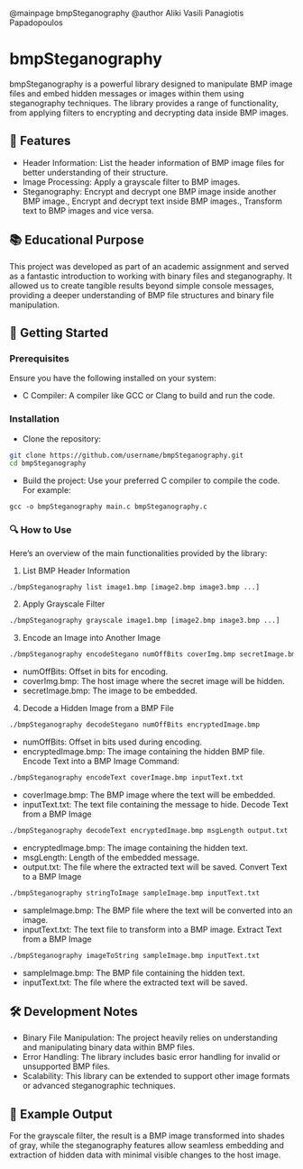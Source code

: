 @mainpage bmpSteganography
@author Aliki Vasili Panagiotis Papadopoulos

# bmpSteganography
bmpSteganography is a powerful library designed to manipulate BMP image files and embed hidden messages or images within them using steganography techniques. The library provides a range of functionality, from applying filters to encrypting and decrypting data inside BMP images.

## 🌟 Features
- Header Information: List the header information of BMP image files for better understanding of their structure.
- Image Processing: Apply a grayscale filter to BMP images.
- Steganography: Encrypt and decrypt one BMP image inside another BMP image., Encrypt and decrypt text inside BMP images., Transform text to BMP images and vice versa.
## 📚 Educational Purpose
This project was developed as part of an academic assignment and served as a fantastic introduction to working with binary files and steganography. It allowed us to create tangible results beyond simple console messages, providing a deeper understanding of BMP file structures and binary file manipulation.
## 🚀 Getting Started
### Prerequisites
Ensure you have the following installed on your system:
- C Compiler: A compiler like GCC or Clang to build and run the code.
### Installation
- Clone the repository:
```bash
git clone https://github.com/username/bmpSteganography.git
cd bmpSteganography
```
- Build the project:
Use your preferred C compiler to compile the code. For example:
```
gcc -o bmpSteganography main.c bmpSteganography.c
```
### 🔍 How to Use
Here’s an overview of the main functionalities provided by the library:
1) List BMP Header Information
```bash
./bmpSteganography list image1.bmp [image2.bmp image3.bmp ...]
```
2) Apply Grayscale Filter
```bash
./bmpSteganography grayscale image1.bmp [image2.bmp image3.bmp ...]
```
3) Encode an Image into Another Image
```bash
./bmpSteganography encodeStegano numOffBits coverImg.bmp secretImage.bmp
```
 - numOffBits: Offset in bits for encoding.
 - coverImg.bmp: The host image where the secret image will be hidden.
 - secretImage.bmp: The image to be embedded.
4) Decode a Hidden Image from a BMP File
```bash 
./bmpSteganography decodeStegano numOffBits encryptedImage.bmp
```
- numOffBits: Offset in bits used during encoding.
- encryptedImage.bmp: The image containing the hidden BMP file.
Encode Text into a BMP Image
Command:
```bash
./bmpSteganography encodeText coverImage.bmp inputText.txt
```
- coverImage.bmp: The BMP image where the text will be embedded.
- inputText.txt: The text file containing the message to hide.
Decode Text from a BMP Image
```bash
./bmpSteganography decodeText encryptedImage.bmp msgLength output.txt
```
 - encryptedImage.bmp: The image containing the hidden text.
 - msgLength: Length of the embedded message.
 - output.txt: The file where the extracted text will be saved.
Convert Text to a BMP Image
```bash
./bmpSteganography stringToImage sampleImage.bmp inputText.txt
```
- sampleImage.bmp: The BMP file where the text will be converted into an image.
- inputText.txt: The text file to transform into a BMP image.
Extract Text from a BMP Image
```bash
./bmpSteganography imageToString sampleImage.bmp inputText.txt
```
- sampleImage.bmp: The BMP file containing the hidden text.
- inputText.txt: The file where the extracted text will be saved.
## 🛠 Development Notes
- Binary File Manipulation: The project heavily relies on understanding and manipulating binary data within BMP files.
- Error Handling: The library includes basic error handling for invalid or unsupported BMP files.
- Scalability: This library can be extended to support other image formats or advanced steganographic techniques.
## 📄 Example Output
For the grayscale filter, the result is a BMP image transformed into shades of gray, while the steganography features allow seamless embedding and extraction of hidden data with minimal visible changes to the host image.
